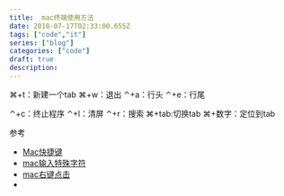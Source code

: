 ```yaml
---
title:  mac终端使用方法
date: 2018-07-17T02:33:00.655Z
tags: ["code","it"]
series: ["blog"]
categories: ["code"]
draft: true
description:
---
```


⌘+t：新建一个tab
⌘+w：退出
⌃+a：行头
⌃+e：行尾

⌃+c：终止程序
⌃+l：清屏
⌃+r：搜索
⌘+tab:切换tab
⌘+数字：定位到tab




参考

- [Mac快捷键](https://support.apple.com/zh-cn/HT201236)
- [mac输入特殊字符](http://newping.cn/447)
- [mac右键点击](https://zh.wikihow.com/%E5%9C%A8Mac%E4%B8%8A%E5%8F%B3%E9%94%AE%E7%82%B9%E5%87%BB)
- 



